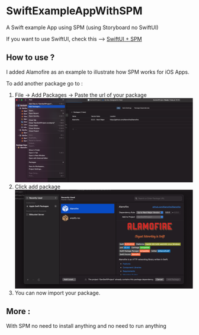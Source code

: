 # SwiftExampleAppWithSPM
A Swift example App using SPM (using Storyboard no SwiftUI)

If you want to use SwiftUI, check this --> [SwiftUI + SPM](https://github.com/ThePredators/swift5-module-template)


## How to use ?
I added Alamofire as an example to illustrate how SPM works for iOS Apps.

To add another package go to :

1. File -> Add Packages -> Paste the url of your package
![alt text](screenshots/1.png "Phase 1")
2. Click add package
![alt text](screenshots/2.png "Phase 2")
3. You can now import your package.

## More :

With SPM no need to install anything and no need to run anything
